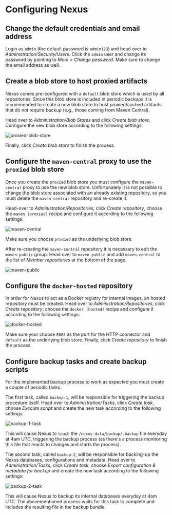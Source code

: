 # Configuring Nexus

## Change the default credentials and email address

Login as `admin` (the default password is `admin123`) and head over to
_Administration/Security/Users_.
Click the `admin` user and change its password by pointing to
_More > Change password_. Make sure to change the email address as well.

## Create a blob store to host proxied artifacts

Nexus comes pre-configured with a `default` blob store which is used by all
repositories. Since this blob store is included in periodic backups it is
recommended to create a new blob store to host proxied/cached artifacts that do
not require backup (e.g., those coming from Maven Central).

Head over to _Administration/Blob Stores_ and click _Create blob store_.
Configure the new blob store according to the following settings:

![proxied-blob-store](proxied-blob-store.png)

Finally, click _Create blob store_ to finish the process.

## Configure the `maven-central` proxy to use the `proxied` blob store

Once you create the `proxied` blob store you must configure the `maven-central`
proxy to use the new blob store. Unfortunately it is not possible to change the
blob store associated with an already existing repository, so you must delete
the `maven-central` repository and re-create it.

Head-over to _Administration/Repositories_, click _Create repository_, choose
the `maven (proxied)` recipe and configure it according to the following settings:

![maven-central](maven-central.png)

Make sure you choose `proxied` as the underlying blob store.

After re-creating the `maven-central` repository it is necessary to edit the
`maven-public` group. Head over to `maven-public` and add `maven-central` to the
list of _Member repositories_ at the bottom of the page:

![maven-public](maven-public.png)

## Configure the `docker-hosted` repository

In order for Nexus to act as a Docker registry for internal images, an hosted
repository must be created. Head over to _Administration/Repositories_, click
_Create repository_, choose the `docker (hosted)` recipe and configure it
according to the following settings:

![docker-hosted](docker-hosted.png)

Make sure your choose `5003` as the port for the HTTP connector and `default` as
the underlying blob store. Finally, click _Create repository_ to finish the
process.

## Configure backup tasks and create backup scripts

For the implemented backup process to work as expected you must create a couple
of periodic tasks.

The first task, called `backup-1`, will be responsible for triggering the backup
procedure itself. Head over to _Administration/Tasks_, click _Create task_,
choose _Execute script_ and create the new task according to the following
settings:

![backup-1-task](backup-1-task.png)

This will cause Nexus to `touch` the `/nexus-data/backup/.backup` file everyday
at 4am UTC, triggering the backup process (as there's a process monitoring this
file that reacts to changes and starts the process).

The second task, called `backup-2`, will be responsible for backing-up the Nexus
databases, configurations and metadata. Head over to
_Administration/Tasks_, click _Create task_, choose
_Export configuration & metadata for backup_ and create the new task according
to the following settings:

![backup-2-task](backup-2-task.png)

This will cause Nexus to backup its internal databases everyday at 4am UTC.
The abovementioned process waits for this task to complete and includes the
resulting file in the backup bundle.
